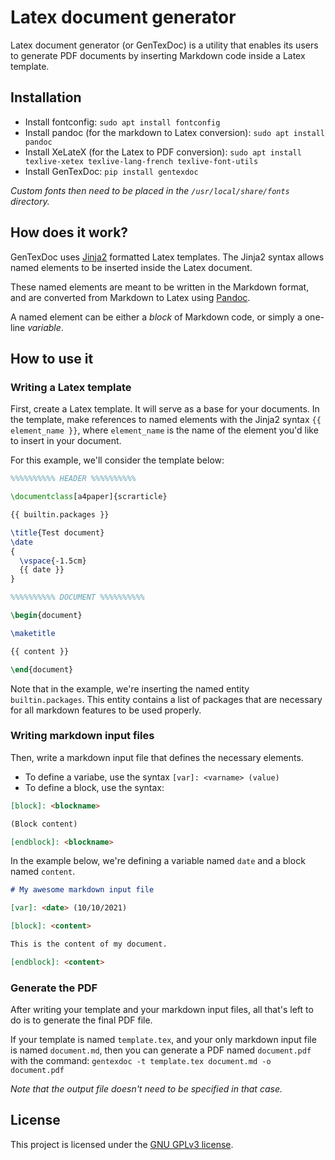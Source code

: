 # Latex document generator

Latex document generator (or GenTexDoc) is a utility that enables its users to generate PDF documents by inserting Markdown code inside a Latex template.

## Installation

- Install fontconfig: `sudo apt install fontconfig`
- Install pandoc (for the markdown to Latex conversion): `sudo apt install pandoc`
- Install XeLateX (for the Latex to PDF conversion): `sudo apt install texlive-xetex texlive-lang-french texlive-font-utils`
- Install GenTexDoc: `pip install gentexdoc`

*Custom fonts then need to be placed in the `/usr/local/share/fonts` directory.*

## How does it work?

GenTexDoc uses [Jinja2](https://pypi.org/project/Jinja2/) formatted Latex templates. The Jinja2 syntax allows named elements to be inserted inside the Latex document.

These named elements are meant to be written in the Markdown format, and are converted from Markdown to Latex using [Pandoc](https://github.com/jgm/pandoc).

A named element can be either a *block* of Markdown code, or simply a one-line *variable*.


## How to use it

### Writing a Latex template

First, create a Latex template. It will serve as a base for your documents.
In the template, make references to named elements with the Jinja2 syntax `{{ element_name }}`, where `element_name` is the name of the element you'd like to insert in your document.

For this example, we'll consider the template below:

```latex
%%%%%%%%%% HEADER %%%%%%%%%%

\documentclass[a4paper]{scrarticle}

{{ builtin.packages }}

\title{Test document}
\date
{
  \vspace{-1.5cm}
  {{ date }}
}

%%%%%%%%%% DOCUMENT %%%%%%%%%%

\begin{document}

\maketitle

{{ content }}

\end{document}
```

Note that in the example, we're inserting the named entity `builtin.packages`. This entity contains a list of packages that are necessary for all markdown features to be used properly.


### Writing markdown input files

Then, write a markdown input file that defines the necessary elements.

- To define a variabe, use the syntax `[var]: <varname> (value)`
- To define a block, use the syntax:

```md
[block]: <blockname>

(Block content)

[endblock]: <blockname>
```


In the example below, we're defining a variable named `date` and a block named `content`.

```md
# My awesome markdown input file

[var]: <date> (10/10/2021)

[block]: <content>

This is the content of my document.

[endblock]: <content>
```


### Generate the PDF

After writing your template and your markdown input files, all that's left to do is to generate the final PDF file.

If your template is named `template.tex`, and your only markdown input file is named `document.md`, then you can generate a PDF named `document.pdf` with the command: `gentexdoc -t template.tex document.md -o document.pdf`

*Note that the output file doesn't need to be specified in that case.*


## License

This project is licensed under the [GNU GPLv3 license](LICENSE).
